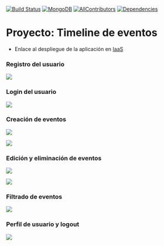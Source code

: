 [![Build Status](https://travis-ci.org/ULL-ESIT-DSI-1617/proyecto-dsi-aitor-nestor-omar-35l2v3.svg?branch=master)](https://travis-ci.org/ULL-ESIT-DSI-1617/proyecto-dsi-aitor-nestor-omar-35l2v3)
[![MongoDB](https://img.shields.io/badge/mongodb-v3.4.4-green.svg)]()
[![AllContributors](https://img.shields.io/badge/all_contributors-3-blue.svg?style=flat-square)](#contributors)
[![Dependencies](https://img.shields.io/david/expressjs/express.svg)]()

# Proyecto: Timeline de eventos


* Enlace al despliegue de la aplicación en [IaaS](http://10.6.128.26:8090/login)

### Registro del usuario

![](https://goo.gl/48nH0O)


### Login del usuario

![](https://goo.gl/nhoyUs)

### Creación de eventos

![](https://goo.gl/jBSDb0)

![](https://goo.gl/b2Acnv)

### Edición y eliminación de eventos

![](https://goo.gl/6cnZsQ)

![](https://goo.gl/A3RtbY)

### Filtrado de eventos

![](https://goo.gl/6MJg5h)

### Perfil de usuario y logout

![](https://goo.gl/2mraXi)
